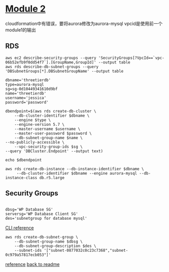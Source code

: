 # [Module 2](https://catalog.us-east-1.prod.workshops.aws/workshops/5ceb632a-c07f-44a5-a3bd-b8f616a631c0/en-US/database/lab2)

cloudformation中有错误，要将aurora修改为aurora-mysql
vpcid是使用前一个module1的输出
## RDS

```
aws ec2 describe-security-groups --query 'SecurityGroups[?VpcId==`vpc-06b52efb9f0dd54f7`].[GroupName,GroupId]' --output table
aws rds describe-db-subnet-groups --query 'DBSubnetGroups[*].DBSubnetGroupName' --output table

```
```
dbname='threetierdb'
type=aurora-mysql
sg=sg-0d10449341610d9bf
name='threetierdb'
username='jessica'
password='password'
```

```
dbendpoint=$(aws rds create-db-cluster \
    --db-cluster-identifier $dbname \
    --engine $type \
    --engine-version 5.7 \
    --master-username $username \
    --master-user-password $password \
    --db-subnet-group-name $name \
--no-publicly-accessible \
    --vpc-security-group-ids $sg \
--query 'DBCluster.Endpoint' --output text)

echo $dbendpoint
```
```
aws rds create-db-instance --db-instance-identifier $dbname \
     --db-cluster-identifier $dbname --engine aurora-mysql --db-instance-class db.r5.large
```

## Security Groups

```

dbsg='WP Database SG'
serversg='WP Database Client SG'
des='subnetgroup for database mysql'

```

[CLI reference](https://docs.aws.amazon.com/cli/latest/reference/rds/create-db-subnet-group.html)


```
aws rds create-db-subnet-group \
    --db-subnet-group-name $dbsg \
    --db-subnet-group-description $des \
    --subnet-ids '["subnet-0877032c0c23c7368","subnet-0c979a57817ecb053"]' 

```


[reference](https://docs.aws.amazon.com/AmazonRDS/latest/AuroraUserGuide/Aurora.CreateInstance.html)
[back to readme](readme.md)
